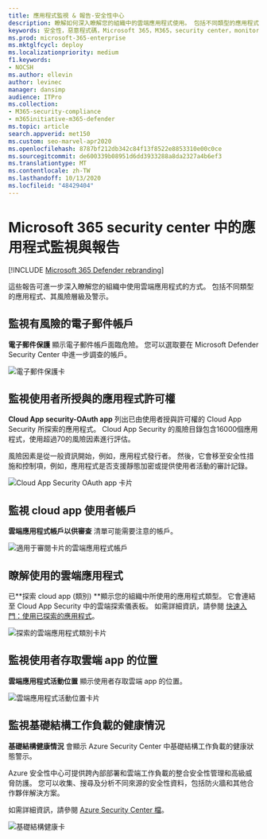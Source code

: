 ```yaml
---
title: 應用程式監視 & 報告-安全性中心
description: 瞭解如何深入瞭解您的組織中的雲端應用程式使用。 包括不同類型的應用程式、其風險層級及警示。
keywords: 安全性，惡意程式碼，Microsoft 365，M365，security center，monitor，report，應用程式
ms.prod: microsoft-365-enterprise
ms.mktglfcycl: deploy
ms.localizationpriority: medium
f1.keywords:
- NOCSH
ms.author: ellevin
author: levinec
manager: dansimp
audience: ITPro
ms.collection:
- M365-security-compliance
- m365initiative-m365-defender
ms.topic: article
search.appverid: met150
ms.custom: seo-marvel-apr2020
ms.openlocfilehash: 8787bf212db342c84f13f8522e8853310e00c0ce
ms.sourcegitcommit: de600339b08951d6dd3933288a8da2327a4b6ef3
ms.translationtype: MT
ms.contentlocale: zh-TW
ms.lasthandoff: 10/13/2020
ms.locfileid: "48429404"
---
```

# <a name="app-monitoring-and-reporting-in-the-microsoft-365-security-center"></a>Microsoft 365 security center 中的應用程式監視與報告

[!INCLUDE [Microsoft 365 Defender rebranding](../includes/microsoft-defender.md)]


這些報告可進一步深入瞭解您的組織中使用雲端應用程式的方式。 包括不同類型的應用程式、其風險層級及警示。

## <a name="monitor-email-accounts-at-risk"></a>監視有風險的電子郵件帳戶

**電子郵件保護** 顯示電子郵件帳戶面臨危險。 您可以選取要在 Microsoft Defender Security Center 中進一步調查的帳戶。

![電子郵件保護卡](../../media/email-protection.png)

## <a name="monitor-app-permissions-granted-by-users"></a>監視使用者所授與的應用程式許可權

**Cloud App security-OAuth app** 列出已由使用者授與許可權的 Cloud App Security 所探索的應用程式。 Cloud App Security 的風險目錄包含16000個應用程式，使用超過70的風險因素進行評估。

風險因素是從一般資訊開始，例如，應用程式發行者。 然後，它會移至安全性措施和控制項，例如，應用程式是否支援靜態加密或提供使用者活動的審計記錄。

![Cloud App Security OAuth app 卡片](../../media/cloud-app-security-oauth-apps.png)

## <a name="monitor-cloud-app-user-accounts"></a>監視 cloud app 使用者帳戶

**雲端應用程式帳戶以供審查** 清單可能需要注意的帳戶。

![適用于審閱卡片的雲端應用程式帳戶](../../media/cloud-app-accounts-for-review.png)

## <a name="understand-which-cloud-apps-are-used"></a>瞭解使用的雲端應用程式

已**探索 cloud app (類別) **顯示您的組織中所使用的應用程式類型。 它會連結至 Cloud App Security 中的雲端探索儀表板。 如需詳細資訊，請參閱 [快速入門：使用已探索的應用程式](https://docs.microsoft.com/cloud-app-security/discovered-apps)。  

![探索的雲端應用程式類別卡片](../../media/discovered-cloud-apps-categories.png)

## <a name="monitor-where-users-access-cloud-apps"></a>監視使用者存取雲端 app 的位置

**雲端應用程式活動位置** 顯示使用者存取雲端 app 的位置。

![雲端應用程式活動位置卡片](../../media/cloud-app-activity-locations.png)

## <a name="monitor-health-for-infrastructure-workloads"></a>監視基礎結構工作負載的健康情況

**基礎結構健康情況** 會顯示 Azure Security Center 中基礎結構工作負載的健康狀態警示。

Azure 安全性中心可提供跨內部部署和雲端工作負載的整合安全性管理和高級威脅防護。 您可以收集、搜尋及分析不同來源的安全性資料，包括防火牆和其他合作夥伴解決方案。

如需詳細資訊，請參閱 [Azure Security Center 檔](https://docs.microsoft.com/azure/security-center/)。

![基礎結構健康卡](../../media/infrastructure-health.png)
